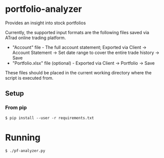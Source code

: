 # portfolio-analyzer
Provides an insight into stock portfolios

Currently, the supported input formats are the following files saved via ATrad online trading platform.
  * "Account" file - The full account statement; Exported via Client -> Account Statement -> Set date range to cover the entire trade history -> Save
  * "Portfolio.xlsx" file (optional) - Exported via Client -> Portfolio -> Save

These files should be placed in the current working directory where the script is executed from.



## Setup

### From pip

    $ pip install --user -r requirements.txt


# Running

    $ ./pf-analyzer.py
